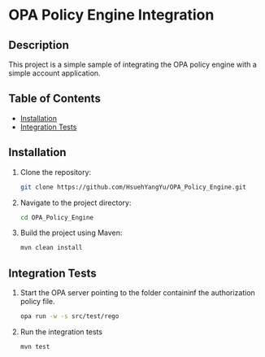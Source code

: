 # OPA Policy Engine Integration

## Description

This project is a simple sample of integrating the OPA policy engine with a simple account application. 

## Table of Contents

- [Installation](#installation)
- [Integration Tests](#usage)

## Installation

1. Clone the repository:

    ```sh
    git clone https://github.com/HsuehYangYu/OPA_Policy_Engine.git
    ```

2. Navigate to the project directory:

    ```sh
    cd OPA_Policy_Engine
    ```

3. Build the project using Maven:

    ```sh
    mvn clean install
    ```

## Integration Tests

1. Start the OPA server pointing to the folder containinf the authorization policy file.


    ```sh
    opa run -w -s src/test/rego
    ```

2. Run the integration tests

    ```sh
    mvn test
    ```

